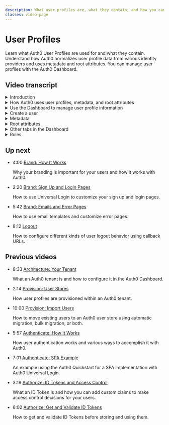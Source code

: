 ```yaml
---
description: What user profiles are, what they contain, and how you can use them to manage users.
classes: video-page
---
```

# User Profiles

Learn what Auth0 User Profiles are used for and what they contain. Understand how Auth0 normalizes user profile data from various identity providers and uses metadata and root attributes. You can manage user profiles with the Auth0 Dashboard.  

<div class="video-wrapper" data-video="f2538qame5"></div>

## Video transcript

<details>
  <summary>Introduction</summary>

Auth0 creates user profiles to contain information about your users such as name, email address, and last login. A user profile in Auth0 is essentially the cache of information obtained from an identity provider; together with any Auth0 specific information for a user - such as user metadata - the profile is stored in a user account record contained in the user account storage associated with an Auth0 tenant,

Depending on which connections you choose, there will most likely be data formatting differences between various identity providers. It is also likely that there will be different information provided too. To compensate for this, Auth0 provides standardized user profile claims in what is referred to as the Normalized User Profile.

Auth0 also provides a variety of tools in the Dashboard to help you manage certain aspects of a users’ profile. You can also use the Auth0 Management API to manage user profiles. You can use these tools to create, search, view,and delete users, and you can also define, manage, and store custom metadata too - unique profile attributes, which can hold information like favorite color, language preference, contact information, location, internal IDs, or access information.
</details>

<details>
  <summary>How Auth0 uses user profiles, metadata, and root attributes</summary>

Let’s now look at how Auth0 makes use of these user profiles.

When a user logs in, Auth0 populates or updates the User Profile with data supplied by the identity provider. By default, there is one user profile created for each user identity.

As discussed, Auth0 can store associated metadata with a user’s profile, that contains information such as language preferences or accessibility preferences that you can use to enhance your users’ experience with your application. There are two types of metadata available in Auth0: user metadata and app metadata. 

* User Metadata is information that can be stored against a user profile and that a user can read/update as part of any self-service profile management. Metadata of this nature may be something like salutation for a user, or perhaps a user’s preferred language - used to customize the emails sent by Auth0. Any information that will be used to customize Auth0 emails - such as information used to determine the language for an email - should be stored in Metadata, and preferably user_metadata if the user is allowed to change it.

* App Metadata is information that can be stored against a user profile but which can only be read or updated with appropriate authorization; app_metadata is not directly accessible to a user. Metadata of this nature might be something like a flag to indicate the last set of valid terms and conditions accepted by the user, and perhaps a date to indicate when the user accepted them.

There are also user profile attributes that are updatable called *root attributes*. 
</details>

<details>
  <summary>Use the Dashboard to manage user profile information</summary>

You can use the Auth0 Dashboard to manage aspects of a user’s profile - such as metadata and root attributes - during your development process, but we recommend you don’t use the Dashboard to make changes in a production environment. Instead, you can use the Auth0 Management API to build your own management tool or integrate with any already built UI for Profile Management. Managing a user’s profile using the Dashboard is more of an administrative provision, however, it can be extremely useful during design and development, as it provides a simple way to manipulate user profiles while you make adjustments to how your application uses the data.

Now we’ll show you a few of the management actions you can take with the user profile data and in what circumstances you can perform them.
</details>

<details>
  <summary>Create a user</summary>

First, let’s create a user to see how it works. 

You can see that we’ve created a user called John Doe. Clicking on the user’s name (by default his/her email address) will allow us to view the user’s profile details. 

In the main section, you’ll find essential data such as the user's email and login access information.
</details>

<details>
  <summary>Metadata</summary>

The next three sections on this page in the Dashboard are related to MFA, metadata, and identity provider attributes. Note that we’ll be covering MFA in a separate video. 

In the **Metadata** section, you can see parts of the metadata you can modify. You can see fields for the two types of metadata: *user metadata* and *app metadata*.

If you’re an Auth0 hosted subscriber, you can update selected root attributes which are name, given_name, family_name, nickname, and picture. Methods for updating root attributes vary depending on your connection type. 

* If you are using Auth0 as the identity provider, you can set root attributes on user sign-up using the Management API, through public signup, or on import. Auth0 is the identity provider for regular database connections, custom database connections with import mode, and for passwordless connections.

* If you are using an upstream identity provider such as Google or Facebook, the identity provider sets the root attributes when users are first created and then automatically updates them with each subsequent login. This is the default behavior. You can opt to have the identity provider set the root attributes on user creation only and not update them on subsequent logins, thereby allowing you to update them individually using the Management API. To enable this, you need to configure your connection sync with Auth0 in the dashboard. 

Let’s walk through how to do this. Go to the Dashboard and click **Connections**. Let’s choose **Social** and choose **Google** for this example. 

Click the name of the connection to see its settings.
Toggle the **Sync user profile attributes at each login** to the setting you want and click **Save**. 
</details>

<details>
  <summary>Root attributes</summary>

Because user profile root attributes are a new feature in Auth0, we’ve made it easy for you to transition from using `user_metadata` in the old way. We built a Rule in the **Enrich Profile** rule category named **Move user_metadata attributes to profile root attributes**. When you use this, the rule moves the attribute from your old metadata to the appropriately named root attribute and removes it from the user_metadata. 

Let’s look at this new Rule.

Note that this rule will be executed on each login event. For signup scenarios, you should only consider using this rule if you currently use a custom signup form or Authentication Signup API, as these signup methods do not support setting the root attributes.
</details>

<details>
  <summary>Other tabs in the Dashboard</summary>

Now, let’s go back to our new user and walk through the other information you can view in the Dashboard.

In the **Identity Provider Attributes** section you’ll find all the information retrieved from each identity provider.

The **Devices** tab lists the devices with which the user has requested authentication. Authenticating via a device links the device to the user's account; login details for the user are associated with any Refresh Token assigned to that device. To revoke the Refresh Token, click Unlink next to the device.

The History tab displays a log of the user's account activity for the past 2 days. The logs include information about:

* Events that have occurred
* When the events occurred
* The apps associated with the events
* The identity provider used for authentication
* The originating IP addresses for the events
* Where the events originated

The **Raw JSON** tab displays all of the information contained on the user's profile in JSON format so you can quickly view all of the available information about the user.

The **Authorized Applications** tab displays the applications that the user has been given permission to use. All users associated with a single Auth0 tenant are shared between the tenant's applications, and therefore have access to the applications. If you need to keep users separate and restrict their access to groups of applications, we recommend creating an additional tenant.

The **Permissions** tab lists the permissions assigned to the user. You can assign permissions here.
</details>

<details>
  <summary>Roles</summary>

The **Roles** tab lists the roles assigned to the users. You create roles on another page and assign them here. The roles you create appear in the drop-down on this tab. 

In the upper right corner of the User Details page, click the **Actions** button to see the list of actions you can perform. You can block or delete the user, send them a verification email, change their email address, and change their password. Note that you should never change a user’s password unless you have a system set up to force them to change it themselves the next time they log in, except in development or test environments. 

In the next video, we’ll talk about how to brand your sign up, login, and password reset pages.
</details>

## Up next

<ul class="up-next">

  <li>
    <span class="video-time"><i class="icon icon-budicon-494"></i>4:00</span>
    <i class="video-icon icon icon-budicon-676"></i>
    <a href="/videos/get-started/07_01-brand-how-it-works">Brand: How It Works</a>
    <p>Why your branding is important for your users and how it works with Auth0. </p>
  </li>

  <li>
    <span class="video-time"><i class="icon icon-budicon-494"></i>2:20</span>
    <i class="video-icon icon icon-budicon-676"></i>
    <a href="/videos/get-started/07_02-brand-signup-login-pages">Brand: Sign Up and Login Pages</a>
    <p>How to use Universal Login to customize your sign up and login pages. </p>
  </li>

  <li>
    <span class="video-time"><i class="icon icon-budicon-494"></i>5:42</span>
    <i class="video-icon icon icon-budicon-676"></i>
    <a href="/videos/get-started/08-brand-emails-error-pages">Brand: Emails and Error Pages</a>
    <p>How to use email templates and customize error pages. </p>
  </li>

  <li>
    <span class="video-time"><i class="icon icon-budicon-494"></i>8:12</span>
    <i class="video-icon icon icon-budicon-676"></i>
    <a href="/videos/get-started/10-logout">Logout</a>
    <p>How to configure different kinds of user logout behavior using callback URLs. </p>
  </li>

</ul>

## Previous videos

<ul class="up-next">

  <li>
    <span class="video-time"><i class="icon icon-budicon-494"></i>8:33</span>
    <i class="video-icon icon icon-budicon-676"></i>
    <a href="/videos/get-started/01-architecture-your-tenant">Architecture: Your Tenant</a>
    <p>What an Auth0 tenant is and how to configure it in the Auth0 Dashboard.</p>
  </li>

  <li>
    <span class="video-time"><i class="icon icon-budicon-494"></i>2:14</span>
    <i class="video-icon icon icon-budicon-676"></i>
    <a href="/videos/get-started/02-provision-user-stores">Provision: User Stores</a>
    <p>How user profiles are provisioned within an Auth0 tenant.</p>
  </li>

  <li>
    <span class="video-time"><i class="icon icon-budicon-494"></i>10:00</span>
    <i class="video-icon icon icon-budicon-676"></i>
    <a href="/videos/get-started/03-provision-import-users">Provision: Import Users</a>
    <p>How to move existing users to an Auth0 user store using automatic migration, bulk migration, or both.</p>
  </li>

  <li>
    <span class="video-time"><i class="icon icon-budicon-494"></i>5:57</span>
    <i class="video-icon icon icon-budicon-676"></i>
    <a href="/videos/get-started/04_01-authenticate-how-it-works">Authenticate: How It Works</a>
    <p>How user authentication works and various ways to accomplish it with Auth0.</p>
  </li>

  <li>
    <span class="video-time"><i class="icon icon-budicon-494"></i>7:01</span>
    <i class="video-icon icon icon-budicon-676"></i>
    <a href="/videos/get-started/04_02-authenticate-spa-example">Authenticate: SPA Example</a>
    <p>An example using the Auth0 Quickstart for a SPA implementation with Auth0 Universal Login. </p>
  </li>

  <li>
    <span class="video-time"><i class="icon icon-budicon-494"></i>3:18</span>
    <i class="video-icon icon icon-budicon-676"></i>
    <a href="/videos/get-started/05_01-authorize-id-tokens-access-control">Authorize: ID Tokens and Access Control</a>
    <p>What an ID Token is and how you can add custom claims to make access control decisions for your users. </p>
  </li>

  <li>
    <span class="video-time"><i class="icon icon-budicon-494"></i>6:02</span>
    <i class="video-icon icon icon-budicon-676"></i>
    <a href="/videos/get-started/05_02-authorize-get-validate-id-tokens">Authorize: Get and Validate ID Tokens</a>
    <p>How to get and validate ID Tokens before storing and using them. </p>
  </li>

</ul>
